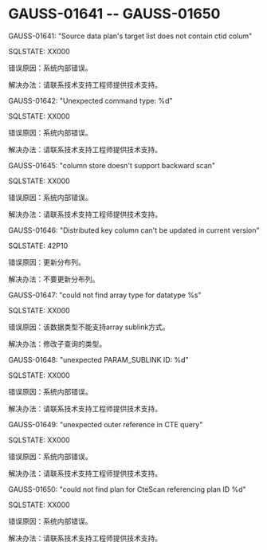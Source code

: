 # GAUSS-01641 -- GAUSS-01650

GAUSS-01641: "Source data plan's target list does not contain ctid colum"

SQLSTATE: XX000

错误原因：系统内部错误。

解决办法：请联系技术支持工程师提供技术支持。

GAUSS-01642: "Unexpected command type: %d"

SQLSTATE: XX000

错误原因：系统内部错误。

解决办法：请联系技术支持工程师提供技术支持。

GAUSS-01645: "column store doesn't support backward scan"

SQLSTATE: XX000

错误原因：系统内部错误。

解决办法：请联系技术支持工程师提供技术支持。

GAUSS-01646: "Distributed key column can't be updated in current version"

SQLSTATE: 42P10

错误原因：更新分布列。

解决办法：不要更新分布列。

GAUSS-01647: "could not find array type for datatype %s"

SQLSTATE: XX000

错误原因：该数据类型不能支持array sublink方式。

解决办法：修改子查询的类型。

GAUSS-01648: "unexpected PARAM\_SUBLINK ID: %d"

SQLSTATE: XX000

错误原因：系统内部错误。

解决办法：请联系技术支持工程师提供技术支持。

GAUSS-01649: "unexpected outer reference in CTE query"

SQLSTATE: XX000

错误原因：系统内部错误。

解决办法：请联系技术支持工程师提供技术支持。

GAUSS-01650: "could not find plan for CteScan referencing plan ID %d"

SQLSTATE: XX000

错误原因：系统内部错误。

解决办法：请联系技术支持工程师提供技术支持。

